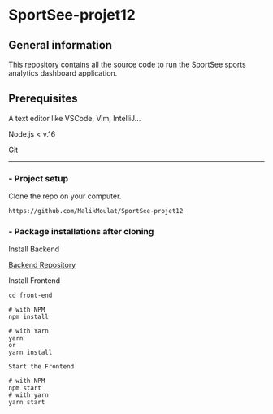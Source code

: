 # SportSee-projet12

## General information

This repository contains all the source code to run the SportSee sports analytics dashboard application.


## Prerequisites

A text editor like VSCode, Vim, IntelliJ...

Node.js < v.16

Git

---------

### - Project setup 
Clone the repo on your computer.
    
    
````
https://github.com/MalikMoulat/SportSee-projet12
````


### - Package installations after cloning


  Install Backend
  

[Backend Repository](https://github.com/OpenClassrooms-Student-Center/P9-front-end-dashboard)




  Install Frontend
  
`````
cd front-end

# with NPM
npm install

# with Yarn
yarn
or
yarn install

Start the Frontend

# with NPM
npm start
# with yarn
yarn start
`````
